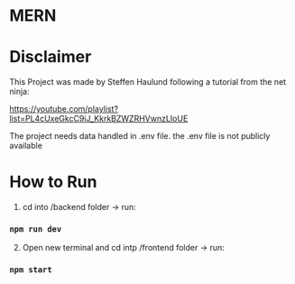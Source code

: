 # MERN

# Disclaimer
This Project was made by Steffen Haulund following a tutorial from the net ninja:

https://youtube.com/playlist?list=PL4cUxeGkcC9iJ_KkrkBZWZRHVwnzLIoUE

The project needs data handled in .env file. the .env file is not publicly available

# How to Run
1. cd into /backend folder -> run:
### `npm run dev`

2. Open new terminal and cd intp /frontend folder -> run:
### `npm start`